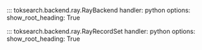 
::: toksearch.backend.ray.RayBackend
    handler: python
    options:
        show_root_heading: True


::: toksearch.backend.ray.RayRecordSet
    handler: python
    options:
        show_root_heading: True
